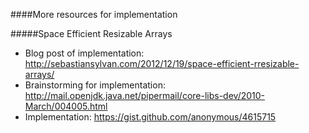 ####More resources for implementation

#####Space Efficient Resizable Arrays
 * Blog post of implementation: http://sebastiansylvan.com/2012/12/19/space-efficient-rresizable-arrays/
 * Brainstorming for implementation: http://mail.openjdk.java.net/pipermail/core-libs-dev/2010-March/004005.html
 * Implementation: https://gist.github.com/anonymous/4615715
